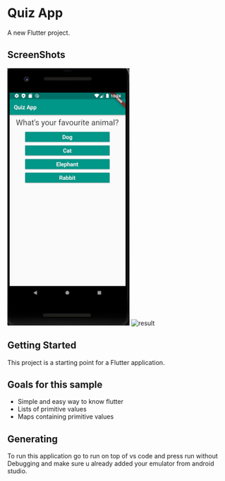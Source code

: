 # Quiz App

A new Flutter project.
## ScreenShots

![2](screenshot/2.png)
![result](https://user-images.githubusercontent.com/58563524/result.png)

## Getting Started

This project is a starting point for a Flutter application.

## Goals for this sample


  * Simple and easy way to know flutter
  * Lists of primitive values
  * Maps containing primitive values


## Generating
To run this application go to run on top of vs code and press run without Debugging and make sure u already added your emulator from android studio.

